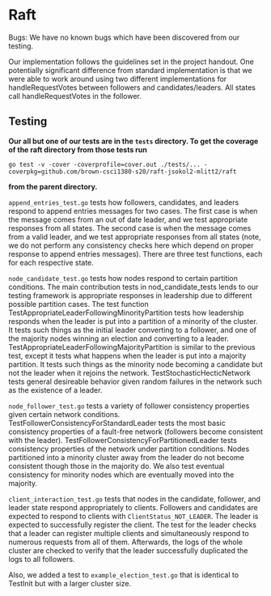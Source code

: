 # Raft

Bugs: We have no known bugs which have been discovered from our testing. 

Our implementation follows the guidelines set in the project handout. One potentially significant difference
from standard implementation is that we were able to work around using two different implementations for 
handleRequestVotes between followers and candidates/leaders. All states call handleRequestVotes in the follower.

## Testing

**Our all but one of our tests are in the `tests` directory. To get the coverage of the raft directory from those tests run**

`go test -v -cover -coverprofile=cover.out ./tests/... -coverpkg=github.com/brown-csci1380-s20/raft-jsokol2-mlitt2/raft`

**from the parent directory.**

`append_entries_test.go` tests how followers, candidates, and leaders respond to append entries messages for 
two cases. The first case is when the message comes from an out of date leader, and we test appropriate responses
from all states. The second case is when the message comes from a valid leader, and we test appropriate responses
from all states (note, we do not perform any consistency checks here which depend on proper response to append
entries messages). There are three test functions, each for each respective state.

`node_candidate_test.go` tests how nodes respond to certain partition conditions. The main contribution tests
in nod_candidate_tests lends to our testing framework is appropriate responses in leadership due to different
possible partition cases. The test function TestAppropriateLeaderFollowingMinorityPartition tests how leadership
responds when the leader is put into a partition of a minority of the cluster. It tests such things as the initial
leader converting to a follower, and one of the majority nodes winning an election and converting to a leader.
TestAppropriateLeaderFollowingMajorityPartition is similar to the previous test, except it tests what happens
when the leader is put into a majority partition. It tests such things as the minority node becoming a candidate
but not the leader when it rejoins the network. TestStochasticHecticNetwork tests general desireable behavior
given random failures in the network such as the existence of a leader. 

`node_follower_test.go` tests a variety of follower consistency properties given certain network conditions. TestFollowerConsistencyForStandardLeader tests the most basic consistency properties of a fault-free network
(followers become consistent with the leader). TestFollowerConsistencyForPartitionedLeader tests consistency
properties of the network under partition conditions. Nodes partitioned into a minority cluster away from the
leader do not become consistent though those in the majority do. We also test eventual consistency for minority
nodes which are eventually moved into the majority. 

`client_interaction_test.go` tests that nodes in the candidate, follower, and leader state respond appropriately 
to clients. Followers and candidates are expected to respond to clients with `ClientStatus_NOT_LEADER`.
The leader is expected to successfully register the client. 
The test for the leader checks that a leader can register multiple clients and simultaneously respond to numerous requests
from all of them. Afterwards, the logs of the whole cluster are checked to verify that the leader successfully duplicated
the logs to all followers.

Also, we added a test to `example_election_test.go` that is identical to TestInit but with a larger cluster size.

